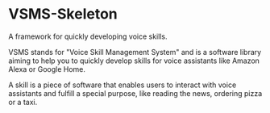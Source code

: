 # VSMS-Skeleton
A framework for quickly developing voice skills.
 
VSMS stands for "Voice Skill Management System" and is a software library
aiming to help you to quickly develop skills for voice assistants like Amazon Alexa 
or Google Home. 

A skill is a piece of software that enables users to interact with voice assistants
and fulfill a special purpose, like reading the news, ordering pizza or a taxi.
